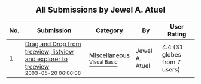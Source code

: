 ﻿<div align="center">

## All Submissions by Jewel A\. Atuel

</div>

No.  | Submission | Category | By   | User Rating
---- | ---------- | -------- | ---- | -----------
1 | [Drag and Drop from treeview, listview and explorer to treeview<br /><sup>2003-05-20 06:06:08</sup>](https://github.com/Planet-Source-Code/jewel-a-atuel-drag-and-drop-from-treeview-listview-and-explorer-to-treeview__1-45589) | [Miscellaneous<br /><sup>Visual Basic</sup>](../ByCategory/miscellaneous__1-1.md) | Jewel A\. Atuel | 4.4 (31 globes from 7 users)
